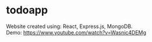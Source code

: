 # todoapp

Website created using: React, Express.js, MongoDB.</br>
Demo: https://www.youtube.com/watch?v=Wasnic4DEMg
